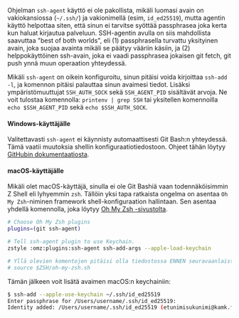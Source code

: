 Ohjelman `ssh-agent` käyttö ei ole pakollista, mikäli luomasi avain on vakiokansiossa (`~/.ssh/`) ja vakionimellä (esim, `id_ed25519`), mutta agentin käyttö helpottaa siten, että sinun ei tarvitse syöttää passphrasea joka kerta kun haluat kirjautua palveluun. SSH-agentin avulla on siis mahdollista saavuttaa "best of both worlds", eli (1) passphrasella turvattu yksityinen avain, joka suojaa avainta mikäli se päätyy vääriin käsiin, ja (2) helppokäyttöinen ssh-avain, joka ei vaadi passphrasea jokaisen git fetch, git push ynnä muun operaation yhteydessä.

Mikäli `ssh-agent` on oikein konfiguroitu, sinun pitäisi voida kirjoittaa `ssh-add -l`, ja komennon pitäisi palauttaa sinun avaimesi tiedot. Lisäksi ympäristömuuttujat `SSH_AUTH_SOCK` sekä `SSH_AGENT_PID` sisältävät arvoja. Ne voit tulostaa komennolla: `printenv | grep SSH` tai yksitellen komennoilla `echo $SSH_AGENT_PID` sekä `echo $SSH_AUTH_SOCK`.

#### Windows-käyttäjälle

Valitettavasti `ssh-agent` ei käynnisty automaattisesti Git Bash:n yhteydessä. Tämä vaatii muutoksia shellin konfiguraatiotiedostoon. Ohjeet tähän löytyy [GitHubin dokumentaatiosta](https://docs.github.com/en/authentication/connecting-to-github-with-ssh/working-with-ssh-key-passphrases?platform=windows#auto-launching-ssh-agent-on-git-for-windows).

#### macOS-käyttäjälle

Mikäli olet macOS-käyttäjä, sinulla ei ole Git Bashiä vaan todennäköisimmin Z Shell eli lyhyemmin `zsh`. Tällöin yksi tapa ratkaista ongelma on asentaa `Oh My Zsh`-niminen framework shell-konfiguraation hallintaan. Sen asentaa yhdellä komennolla, joka löytyy [Oh My Zsh -sivustolta](https://ohmyz.sh/).

```bash
# Choose Oh My Zsh plugins
plugins=(git ssh-agent)

# Tell ssh-agent plugin to use Keychain.
zstyle :omz:plugins:ssh-agent ssh-add-args --apple-load-keychain

# Yllä olevien komentojen pitäisi olla tiedostossa ENNEN seuravaanlaista riviä:
# source $ZSH/oh-my-zsh.sh
```

Tämän jälkeen voit lisätä avaimen macOS:n keychainiin:
```bash
$ ssh-add --apple-use-keychain ~/.ssh/id_ed25519
Enter passphrase for /Users/username/.ssh/id_ed25519:
Identity added: /Users/username/.ssh/id_ed25519 (etunimisukunimi@kamk.fi macbook)
```